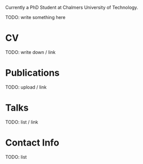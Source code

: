 Currently a PhD Student at Chalmers University of Technology.

TODO: write something here

# CV

TODO: write down / link

# Publications

TODO: upload / link

# Talks

TODO: list / link

# Contact Info

TODO: list

<!--
**LorenzoPerticone/LorenzoPerticone** is a ✨ _special_ ✨ repository because its `README.md` (this file) appears on your GitHub profile.

Here are some ideas to get you started:

- 🔭 I’m currently working on ...
- 🌱 I’m currently learning ...
- 👯 I’m looking to collaborate on ...
- 🤔 I’m looking for help with ...
- 💬 Ask me about ...
- 📫 How to reach me: ...
- 😄 Pronouns: ...
- ⚡ Fun fact: ...
-->

